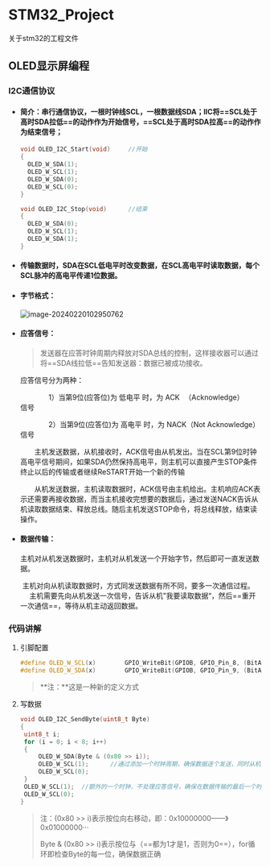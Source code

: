 # STM32_Project
关于stm32的工程文件
## OLED显示屏编程

### I2C通信协议

- #### 简介：串行通信协议，一根时钟线SCL，一根数据线SDA；IIC将==SCL处于高时SDA拉低==的动作作为开始信号，==SCL处于高时SDA拉高==的动作作为结束信号；

  ```c++
  void OLED_I2C_Start(void)		//开始
  {
  	OLED_W_SDA(1);
  	OLED_W_SCL(1);
  	OLED_W_SDA(0);
  	OLED_W_SCL(0);
  }
  
  void OLED_I2C_Stop(void)		//结束
  {
  	OLED_W_SDA(0);
  	OLED_W_SCL(1);
  	OLED_W_SDA(1);
  }
  ```

  

- #### 传输数据时，SDA在SCL低电平时改变数据，在SCL高电平时读取数据，每个SCL脉冲的高电平传递1位数据。

- #### 字节格式：

  ![image-20240220102950762](https://image-jerry-1324385193.cos.ap-chongqing.myqcloud.com/Typora/image-20240220102950762.png?imageSlim)

- #### 应答信号：

  > 发送器在应答时钟周期内释放对SDA总线的控制，这样接收器可以通过将==SDA线拉低==告知发送器：数据已被成功接收。

  应答信号分为两种：

      1）当第9位(应答位)为 低电平 时，为 ACK  （Acknowledge）   信号

      2）当第9位(应答位)为 高电平 时，为 NACK（Not Acknowledge）信号

    主机发送数据，从机接收时，ACK信号由从机发出。当在SCL第9位时钟高电平信号期间，如果SDA仍然保持高电平，则主机可以直接产生STOP条件终止以后的传输或者继续ReSTART开始一个新的传输

    从机发送数据，主机读取数据时，ACK信号由主机给出。主机响应ACK表示还需要再接收数据，而当主机接收完想要的数据后，通过发送NACK告诉从机读取数据结束、释放总线。随后主机发送STOP命令，将总线释放，结束读操作。

- #### 数据传输：

  ​	主机对从机发送数据时，主机对从机发送一个开始字节，然后即可一直发送数据。

  ​	主机对向从机读取数据时，方式同发送数据有所不同，要多一次通信过程。
      主机需要先向从机发送一次信号，告诉从机”我要读取数据“，然后==重开一次通信==，等待从机主动返回数据。





### 代码讲解

1. 引脚配置

   ```c++
   #define OLED_W_SCL(x)		GPIO_WriteBit(GPIOB, GPIO_Pin_8, (BitAction)(x))
   #define OLED_W_SDA(x)		GPIO_WriteBit(GPIOB, GPIO_Pin_9, (BitAction)(x))
   ```

   > **注：**这是一种新的定义方式

2. 写数据

   ```c++
   void OLED_I2C_SendByte(uint8_t Byte)
   {
   	uint8_t i;
   	for (i = 0; i < 8; i++)
   	{
   		OLED_W_SDA(Byte & (0x80 >> i));		
   		OLED_W_SCL(1);		//通过添加一个时钟周期，确保数据逐个发送，同时从机在SCL为高时读取数据
   		OLED_W_SCL(0);
   	}
   	OLED_W_SCL(1);	//额外的一个时钟，不处理应答信号，确保在数据传输的最后一个时钟周期后，总线能够正常						释放，从而使得总线处于一个稳定状态。
   	OLED_W_SCL(0);
   }
   ```

   > 注：(0x80 >> i)表示按位向右移动，即：0x10000000——》0x01000000···
   >
   > Byte & (0x80 >> i)表示按位与（==都为1才是1，否则为0==），for循环即检查Byte的每一位，确保数据正确
